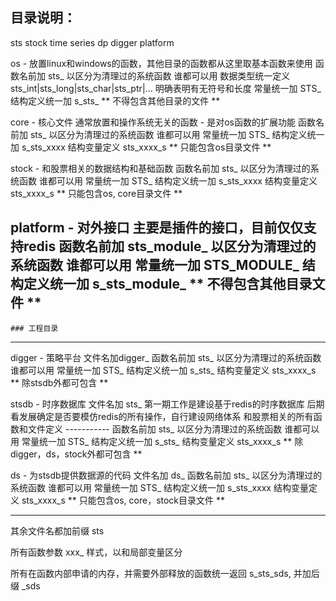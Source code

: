 ## 目录说明：
sts  stock time series
dp   digger platform

os - 放置linux和windows的函数，其他目录的函数都从这里取基本函数来使用
     函数名前加 sts_ 以区分为清理过的系统函数 谁都可以用
     数据类型统一定义 sts_int|sts_long|sts_char|sts_ptr|... 明确表明有无符号和长度
     常量统一加 STS_
     结构定义统一加 s_sts_
     ** 不得包含其他目录的文件 **

core - 核心文件 通常放置和操作系统无关的函数 - 是对os函数的扩展功能
     函数名前加 sts_ 以区分为清理过的系统函数 谁都可以用
     常量统一加 STS_
     结构定义统一加 s_sts_xxxx 结构变量定义 sts_xxxx_s
     ** 只能包含os目录文件 **

stock - 和股票相关的数据结构和基础函数
    函数名前加 sts_ 以区分为清理过的系统函数 谁都可以用
    常量统一加 STS_
    结构定义统一加 s_sts_xxxx 结构变量定义 sts_xxxx_s
    ** 只能包含os, core目录文件 **

platform - 对外接口
     主要是插件的接口，目前仅仅支持redis
     函数名前加 sts_module_ 以区分为清理过的系统函数 谁都可以用
     常量统一加 STS_MODULE_
     结构定义统一加 s_sts_module_
     ** 不得包含其他目录文件 **
--------------------------------------------------------   
    ### 工程目录
--------------------------------------------------------
digger - 策略平台
    文件名加digger_
    函数名前加 sts_ 以区分为清理过的系统函数 谁都可以用
    常量统一加 STS_
    结构定义统一加 s_sts_ 结构变量定义 sts_xxxx_s
    ** 除stsdb外都可包含 **

stsdb - 时序数据库
    文件名加 sts_
    第一期工作是建设基于redis的时序数据库
    后期看发展确定是否要模仿redis的所有操作，自行建设网络体系
    和股票相关的所有函数和文件定义
    -----------
    函数名前加 sts_ 以区分为清理过的系统函数 谁都可以用
    常量统一加 STS_
    结构定义统一加 s_sts_  结构变量定义 sts_xxxx_s
    ** 除digger，ds，stock外都可包含 **

ds - 为stsdb提供数据源的代码
    文件名加 ds_
    函数名前加 sts_ 以区分为清理过的系统函数 谁都可以用
    常量统一加 STS_
    结构定义统一加 s_sts_xxxx 结构变量定义 sts_xxxx_s
    ** 只能包含os, core，stock目录文件 **


----------------------------

其余文件名都加前缀 sts

所有函数参数 xxx_ 样式，以和局部变量区分

所有在函数内部申请的内存，并需要外部释放的函数统一返回 s_sts_sds,  并加后缀 _sds
